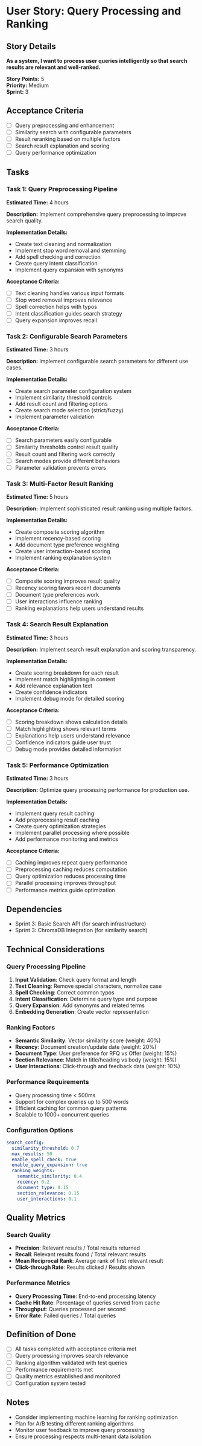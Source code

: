# User Story: Query Processing and Ranking

## Story Details
**As a system, I want to process user queries intelligently so that search results are relevant and well-ranked.**

**Story Points:** 5  
**Priority:** Medium  
**Sprint:** 3

## Acceptance Criteria
- [ ] Query preprocessing and enhancement
- [ ] Similarity search with configurable parameters
- [ ] Result reranking based on multiple factors
- [ ] Search result explanation and scoring
- [ ] Query performance optimization

## Tasks

### Task 1: Query Preprocessing Pipeline
**Estimated Time:** 4 hours

**Description:** Implement comprehensive query preprocessing to improve search quality.

**Implementation Details:**
- Create text cleaning and normalization
- Implement stop word removal and stemming
- Add spell checking and correction
- Create query intent classification
- Implement query expansion with synonyms

**Acceptance Criteria:**
- [ ] Text cleaning handles various input formats
- [ ] Stop word removal improves relevance
- [ ] Spell correction helps with typos
- [ ] Intent classification guides search strategy
- [ ] Query expansion improves recall

### Task 2: Configurable Search Parameters
**Estimated Time:** 3 hours

**Description:** Implement configurable search parameters for different use cases.

**Implementation Details:**
- Create search parameter configuration system
- Implement similarity threshold controls
- Add result count and filtering options
- Create search mode selection (strict/fuzzy)
- Implement parameter validation

**Acceptance Criteria:**
- [ ] Search parameters easily configurable
- [ ] Similarity thresholds control result quality
- [ ] Result count and filtering work correctly
- [ ] Search modes provide different behaviors
- [ ] Parameter validation prevents errors

### Task 3: Multi-Factor Result Ranking
**Estimated Time:** 5 hours

**Description:** Implement sophisticated result ranking using multiple factors.

**Implementation Details:**
- Create composite scoring algorithm
- Implement recency-based scoring
- Add document type preference weighting
- Create user interaction-based scoring
- Implement ranking explanation system

**Acceptance Criteria:**
- [ ] Composite scoring improves result quality
- [ ] Recency scoring favors recent documents
- [ ] Document type preferences work
- [ ] User interactions influence ranking
- [ ] Ranking explanations help users understand results

### Task 4: Search Result Explanation
**Estimated Time:** 3 hours

**Description:** Implement search result explanation and scoring transparency.

**Implementation Details:**
- Create scoring breakdown for each result
- Implement match highlighting in content
- Add relevance explanation text
- Create confidence indicators
- Implement debug mode for detailed scoring

**Acceptance Criteria:**
- [ ] Scoring breakdown shows calculation details
- [ ] Match highlighting shows relevant terms
- [ ] Explanations help users understand relevance
- [ ] Confidence indicators guide user trust
- [ ] Debug mode provides detailed information

### Task 5: Performance Optimization
**Estimated Time:** 3 hours

**Description:** Optimize query processing performance for production use.

**Implementation Details:**
- Implement query result caching
- Add preprocessing result caching
- Create query optimization strategies
- Implement parallel processing where possible
- Add performance monitoring and metrics

**Acceptance Criteria:**
- [ ] Caching improves repeat query performance
- [ ] Preprocessing caching reduces computation
- [ ] Query optimization reduces processing time
- [ ] Parallel processing improves throughput
- [ ] Performance metrics guide optimization

## Dependencies
- Sprint 3: Basic Search API (for search infrastructure)
- Sprint 3: ChromaDB Integration (for similarity search)

## Technical Considerations

### Query Processing Pipeline
1. **Input Validation**: Check query format and length
2. **Text Cleaning**: Remove special characters, normalize case
3. **Spell Checking**: Correct common typos
4. **Intent Classification**: Determine query type and purpose
5. **Query Expansion**: Add synonyms and related terms
6. **Embedding Generation**: Create vector representation

### Ranking Factors
- **Semantic Similarity**: Vector similarity score (weight: 40%)
- **Recency**: Document creation/update date (weight: 20%)
- **Document Type**: User preference for RFQ vs Offer (weight: 15%)
- **Section Relevance**: Match in title/heading vs body (weight: 15%)
- **User Interactions**: Click-through and feedback data (weight: 10%)

### Performance Requirements
- Query processing time < 500ms
- Support for complex queries up to 500 words
- Efficient caching for common query patterns
- Scalable to 1000+ concurrent queries

### Configuration Options
```yaml
search_config:
  similarity_threshold: 0.7
  max_results: 50
  enable_spell_check: true
  enable_query_expansion: true
  ranking_weights:
    semantic_similarity: 0.4
    recency: 0.2
    document_type: 0.15
    section_relevance: 0.15
    user_interactions: 0.1
```

## Quality Metrics

### Search Quality
- **Precision**: Relevant results / Total results returned
- **Recall**: Relevant results found / Total relevant results
- **Mean Reciprocal Rank**: Average rank of first relevant result
- **Click-through Rate**: Results clicked / Results shown

### Performance Metrics
- **Query Processing Time**: End-to-end processing latency
- **Cache Hit Rate**: Percentage of queries served from cache
- **Throughput**: Queries processed per second
- **Error Rate**: Failed queries / Total queries

## Definition of Done
- [ ] All tasks completed with acceptance criteria met
- [ ] Query processing improves search relevance
- [ ] Ranking algorithm validated with test queries
- [ ] Performance requirements met
- [ ] Quality metrics established and monitored
- [ ] Configuration system tested

## Notes
- Consider implementing machine learning for ranking optimization
- Plan for A/B testing different ranking algorithms
- Monitor user feedback to improve query processing
- Ensure processing respects multi-tenant data isolation
